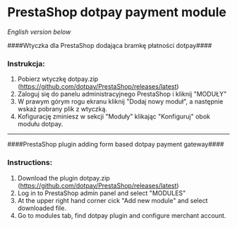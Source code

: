 PrestaShop dotpay payment module
=====================

*English version below*

####Wtyczka dla PrestaShop dodająca bramkę płatności dotpay####

### Instrukcja: ###
1. Pobierz wtyczkę dotpay.zip (https://github.com/dotpay/PrestaShop/releases/latest)
2. Zaloguj się do panelu administracyjnego PrestaShop i kliknij "MODUŁY"
3. W prawym górym rogu ekranu kliknij "Dodaj nowy moduł", a następnie wskaż pobrany plik z wtyczką.
4. Kofigurację zminiesz w sekcji "Moduły" klikając "Konfiguruj" obok modułu dotpay.

---------------------------------------

####PrestaShop plugin adding form based dotpay payment gateway####

### Instructions: ###
1. Download the plugin dotpay.zip (https://github.com/dotpay/PrestaShop/releases/latest)
2. Log in to PrestaShop admin panel and select "MODULES"
3. At the upper right hand corner cick "Add new module" and select downloaded file.
4. Go to modules tab, find dotpay plugin and configure merchant account.
